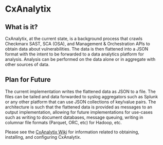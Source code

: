# CxAnalytix

## What is it?

CxAnalytix, at the current state, is a background process that crawls Checkmarx SAST, SCA (OSA), and Management & Orchestration APIs to 
obtain data about vulnerabilities.  The data is then flattened into a JSON format with the intent to be forwarded to a data analytics 
platform for analysis.  Analysis can be performed on the data alone or in aggregate with other sources of data.

## Plan for Future
The current implementation writes the flattened data as JSON to a file.  The files can be tailed and data forwarded to syslog 
aggregators such as Splunk or any other platform that can use JSON collections of key/value pairs.  The architecture is such that 
the flattened data is provided as messages to an output implementation, allowing for future implementations for use-cases such as writing 
to document databases, message queuing, writing in columnar file formats (Parquet, ORC, etc) for Hadoop, etc.

Please see the [CxAnalytix Wiki](https://github.com/checkmarx-ts/CxAnalytix/wiki) for information related to obtaining, installing, and configuring CxAnalytix.





